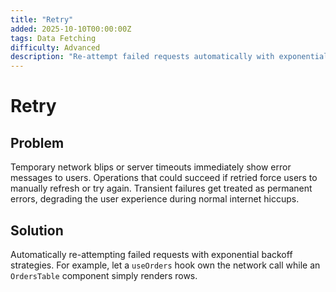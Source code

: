 ```yaml
---
title: "Retry"
added: 2025-10-10T00:00:00Z
tags: Data Fetching
difficulty: Advanced
description: "Re-attempt failed requests automatically with exponential backoff strategies."
---
```

# Retry

## Problem

Temporary network blips or server timeouts immediately show error messages to users. Operations that could succeed if retried force users to manually refresh or try again. Transient failures get treated as permanent errors, degrading the user experience during normal internet hiccups.

## Solution

Automatically re-attempting failed requests with exponential backoff strategies. For example, let a `useOrders` hook own the network call while an `OrdersTable` component simply renders rows.
